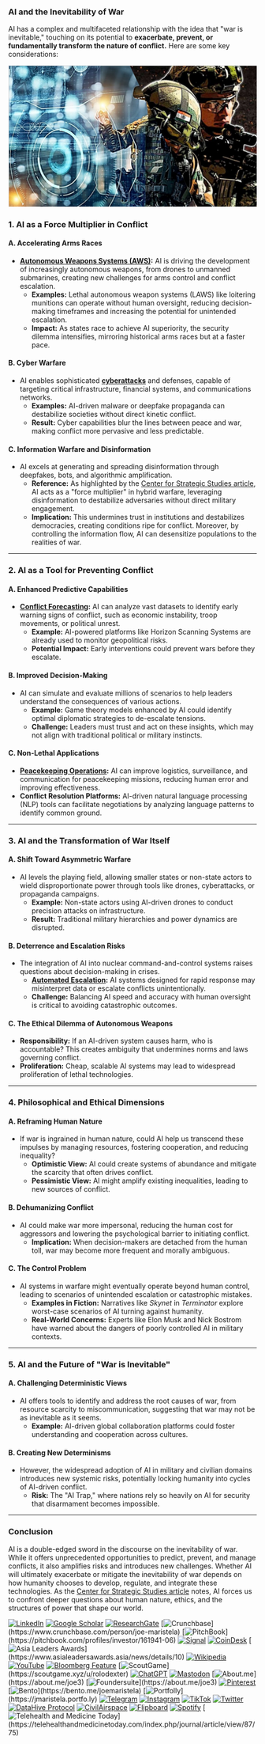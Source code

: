 ### **AI and the Inevitability of War**

AI has a complex and multifaceted relationship with the idea that "war is inevitable," touching on its potential to **exacerbate, prevent, or fundamentally transform the nature of conflict.** Here are some key considerations:

![AI and War](image-2.png)

### **1. AI as a Force Multiplier in Conflict**

#### **A. Accelerating Arms Races**
- **[Autonomous Weapons Systems (AWS)](/literary_products/joes_notes/AUTONOMOUS_WEAPONS_SYSTEMS.md):** AI is driving the development of increasingly autonomous weapons, from drones to unmanned submarines, creating new challenges for arms control and conflict escalation.
  - **Examples:** Lethal autonomous weapon systems (LAWS) like loitering munitions can operate without human oversight, reducing decision-making timeframes and increasing the potential for unintended escalation.
  - **Impact:** As states race to achieve AI superiority, the security dilemma intensifies, mirroring historical arms races but at a faster pace.

#### **B. Cyber Warfare**
- AI enables sophisticated **[cyberattacks](/literary_products/joes_notes/CYBER_WARFARE.md)** and defenses, capable of targeting critical infrastructure, financial systems, and communications networks.
  - **Examples:** AI-driven malware or deepfake propaganda can destabilize societies without direct kinetic conflict.
  - **Result:** Cyber capabilities blur the lines between peace and war, making conflict more pervasive and less predictable.

#### **C. Information Warfare and Disinformation**
- AI excels at generating and spreading disinformation through deepfakes, bots, and algorithmic amplification.
  - **Reference:** As highlighted by the [Center for Strategic Studies article](https://ceeep.mil.pe/2024/08/15/inteligencia-artificial-y-desinformacion-papel-en-los-conflictos-del-siglo-xxi/?lang=en#:~:text=Thus%2C%20AI%20acts%20as%20a,of%20information%20in%20hybrid%20warfare), AI acts as a "force multiplier" in hybrid warfare, leveraging disinformation to destabilize adversaries without direct military engagement.
  - **Implication:** This undermines trust in institutions and destabilizes democracies, creating conditions ripe for conflict. Moreover, by controlling the information flow, AI can desensitize populations to the realities of war.

---

### **2. AI as a Tool for Preventing Conflict**

#### **A. Enhanced Predictive Capabilities**
- **[Conflict Forecasting](/literary_products/joes_notes/CONFLICT_FORECASTING.md):** AI can analyze vast datasets to identify early warning signs of conflict, such as economic instability, troop movements, or political unrest.
  - **Example:** AI-powered platforms like Horizon Scanning Systems are already used to monitor geopolitical risks.
  - **Potential Impact:** Early interventions could prevent wars before they escalate.

#### **B. Improved Decision-Making**
- AI can simulate and evaluate millions of scenarios to help leaders understand the consequences of various actions.
  - **Example:** Game theory models enhanced by AI could identify optimal diplomatic strategies to de-escalate tensions.
  - **Challenge:** Leaders must trust and act on these insights, which may not align with traditional political or military instincts.

#### **C. Non-Lethal Applications**
- **[Peacekeeping Operations](/literary_products/joes_notes/PEACEKEEPING_OPERATIONS.md):** AI can improve logistics, surveillance, and communication for peacekeeping missions, reducing human error and improving effectiveness.
- **Conflict Resolution Platforms:** AI-driven natural language processing (NLP) tools can facilitate negotiations by analyzing language patterns to identify common ground.

---

### **3. AI and the Transformation of War Itself**

#### **A. Shift Toward Asymmetric Warfare**
- AI levels the playing field, allowing smaller states or non-state actors to wield disproportionate power through tools like drones, cyberattacks, or propaganda campaigns.
  - **Example:** Non-state actors using AI-driven drones to conduct precision attacks on infrastructure.
  - **Result:** Traditional military hierarchies and power dynamics are disrupted.

#### **B. Deterrence and Escalation Risks**
- The integration of AI into nuclear command-and-control systems raises questions about decision-making in crises.
  - **[Automated Escalation](/literary_products/joes_notes/AUTOMATED_ESCALATION.md):** AI systems designed for rapid response may misinterpret data or escalate conflicts unintentionally.
  - **Challenge:** Balancing AI speed and accuracy with human oversight is critical to avoiding catastrophic outcomes.

#### **C. The Ethical Dilemma of Autonomous Weapons**
- **Responsibility:** If an AI-driven system causes harm, who is accountable? This creates ambiguity that undermines norms and laws governing conflict.
- **Proliferation:** Cheap, scalable AI systems may lead to widespread proliferation of lethal technologies.

---

### **4. Philosophical and Ethical Dimensions**

#### **A. Reframing Human Nature**
- If war is ingrained in human nature, could AI help us transcend these impulses by managing resources, fostering cooperation, and reducing inequality?
  - **Optimistic View:** AI could create systems of abundance and mitigate the scarcity that often drives conflict.
  - **Pessimistic View:** AI might amplify existing inequalities, leading to new sources of conflict.

#### **B. Dehumanizing Conflict**
- AI could make war more impersonal, reducing the human cost for aggressors and lowering the psychological barrier to initiating conflict.
  - **Implication:** When decision-makers are detached from the human toll, war may become more frequent and morally ambiguous.

#### **C. The Control Problem**
- AI systems in warfare might eventually operate beyond human control, leading to scenarios of unintended escalation or catastrophic mistakes.
  - **Examples in Fiction:** Narratives like *Skynet* in *Terminator* explore worst-case scenarios of AI turning against humanity.
  - **Real-World Concerns:** Experts like Elon Musk and Nick Bostrom have warned about the dangers of poorly controlled AI in military contexts.

---

### **5. AI and the Future of "War is Inevitable"**

#### **A. Challenging Deterministic Views**
- AI offers tools to identify and address the root causes of war, from resource scarcity to miscommunication, suggesting that war may not be as inevitable as it seems.
  - **Example:** AI-driven global collaboration platforms could foster understanding and cooperation across cultures.

#### **B. Creating New Determinisms**
- However, the widespread adoption of AI in military and civilian domains introduces new systemic risks, potentially locking humanity into cycles of AI-driven conflict.
  - **Risk:** The "AI Trap," where nations rely so heavily on AI for security that disarmament becomes impossible.

---

### **Conclusion**
AI is a double-edged sword in the discourse on the inevitability of war. While it offers unprecedented opportunities to predict, prevent, and manage conflicts, it also amplifies risks and introduces new challenges. Whether AI will ultimately exacerbate or mitigate the inevitability of war depends on how humanity chooses to develop, regulate, and integrate these technologies. As the [Center for Strategic Studies article](https://ceeep.mil.pe/2024/08/15/inteligencia-artificial-y-desinformacion-papel-en-los-conflictos-del-siglo-xxi/?lang=en#:~:text=Thus%2C%20AI%20acts%20as%20a,of%20information%20in%20hybrid%20warfare) notes, AI forces us to confront deeper questions about human nature, ethics, and the structures of power that shape our world.

[![LinkedIn](https://img.shields.io/badge/LinkedIn-Profile-0077B5?style=flat-square&logo=linkedin&logoColor=white)](https://linkedin.com/in/rolodexter) 
[![Google Scholar](https://img.shields.io/badge/Google_Scholar-Profile-4285F4?style=flat-square&logo=googlescholar&logoColor=white)](https://scholar.google.com/citations?user=gHTHirEAAAAJ) 
[![ResearchGate](https://img.shields.io/badge/ResearchGate-Profile-00CCBB?style=flat-square&logo=researchgate&logoColor=white)](https://www.researchgate.net/profile/Joe-Maristela-2) 
[![Crunchbase](https://img.shields.io/badge/Crunchbase-Profile-0288D1?style=flat-square&logo=data:image/svg+xml;base64,PHN...)](https://www.crunchbase.com/person/joe-maristela) 
[![PitchBook](https://img.shields.io/badge/PitchBook-Profile-003B6B?style=flat-square&logo=data:image/svg+xml;base64,PHN...)](https://pitchbook.com/profiles/investor/161941-06) 
[![Signal](https://img.shields.io/badge/Signal-Profile-6E97F0?style=flat-square&logo=signal&logoColor=white)](https://signal.nfx.com/investors/joe-maristela) 
[![CoinDesk](https://img.shields.io/badge/CoinDesk-Contributor-F7931A?style=flat-square&logo=news&logoColor=white)](https://www.coindesk.com/author/joe-maristela) 
[![Asia Leaders Awards](https://img.shields.io/badge/Asia_Leaders_Awards-Feature-DA291C?style=flat-square&logo=data:image/svg+xml;base64,PHN...)](https://www.asialeadersawards.asia/news/details/10) 
[![Wikipedia](https://img.shields.io/badge/Wikipedia-Profile-000000?style=flat-square&logo=wikipedia&logoColor=white)](https://en.wikipedia.org/wiki/File:Joe_Maristela_in_Paniqui_Tarlac_Tech_Seminar_2015.jpg) 
[![YouTube](https://img.shields.io/badge/YouTube-Channel-FF0000?style=flat-square&logo=youtube&logoColor=white)](https://www.youtube.com/@rolodexter) 
[![Bloomberg Feature](https://img.shields.io/badge/Bloomberg-Feature-5E5E5E?style=flat-square&logo=youtube&logoColor=white)](https://www.youtube.com/watch?v=Ep8Mo0kRjaY) 
[![ScoutGame](https://img.shields.io/badge/ScoutGame-Profile-8A2BE2?style=flat-square&logo=data:image/svg+xml;base64,PHN...)](https://scoutgame.xyz/u/rolodexter) 
[![ChatGPT](https://img.shields.io/badge/ChatGPT-Resume_and_Biodata-00A67E?style=flat-square&logo=chatgpt&logoColor=white)](https://chatgpt.com/g/g-675caa5a54e88191bd807764592df744-joe-s-resume-and-application-data) 
[![Mastodon](https://img.shields.io/badge/Mastodon-Profile-6364FF?style=flat-square&logo=mastodon&logoColor=white)](https://mastodon.social/@JoeMaristela) 
[![About.me](https://img.shields.io/badge/About.me-Profile-000000?style=flat-square&logo=data:image/svg+xml;base64,PHN...)](https://about.me/joe3) 
[![Foundersuite](https://img.shields.io/badge/Foundersuite-Profile-0056D2?style=flat-square&logo=data:image/svg+xml;base64,PHN...)](https://about.me/joe3) 
[![Pinterest](https://img.shields.io/badge/Pinterest-@rolodexter-BD081C?style=flat-square&logo=pinterest&logoColor=white)](https://nl.pinterest.com/rolodexter/) 
[![Bento](https://img.shields.io/badge/Bento-Profile-F7931A?style=flat-square&logo=data:image/svg+xml;base64,PHN...)](https://bento.me/joemaristela) 
[![Portfolly](https://img.shields.io/badge/Portfolly-Profile-F7931A?style=flat-square&logo=data:image/svg+xml;base64,PHN...)](https://jmaristela.portfo.ly) 
[![Telegram](https://img.shields.io/badge/Telegram-Contact-2CA5E0?style=flat-square&logo=telegram&logoColor=white)](https://t.me/joemaristela) 
[![Instagram](https://img.shields.io/badge/Instagram-@joemaristela3-E4405F?style=flat-square&logo=instagram&logoColor=white)](https://www.instagram.com/joemaristela3/) 
[![TikTok](https://img.shields.io/badge/TikTok-@rolodexter-000000?style=flat-square&logo=tiktok&logoColor=white)](https://www.tiktok.com/@rolodexter) 
[![Twitter](https://img.shields.io/badge/Twitter-Profile-1DA1F2?style=flat-square&logo=twitter&logoColor=white)](https://twitter.com/joemaristela) 
[![DataHive Protocol](https://img.shields.io/badge/DataHive-Protocol-005F73?style=flat-square&logo=github&logoColor=white)](https://github.com/rolodexter/DataHive-Protocol) 
[![CivilAirspace](https://img.shields.io/badge/CivilAirspace-Project-023047?style=flat-square&logo=github&logoColor=white)](https://github.com/rolodexter/CivilAirspace) 
[![Flipboard](https://img.shields.io/badge/Flipboard-Magazine-E83151?style=flat-square&logo=flipboard&logoColor=white)](https://flipboard.com/@rolodexter/rolodexter-jergu04fz) 
[![Spotify](https://img.shields.io/badge/Spotify-Listen-1DB954?style=flat-square&logo=spotify&logoColor=white)](https://open.spotify.com/show/11s0wEdbc8k3caT6xur57a) 
[![Telehealth and Medicine Today](https://img.shields.io/badge/Telehealth-Article-0077B5?style=flat-square&logo=data:image/svg+xml;base64,PHN...)](https://telehealthandmedicinetoday.com/index.php/journal/article/view/87/75)

